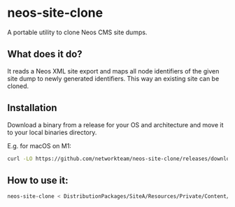 # neos-site-clone

A portable utility to clone Neos CMS site dumps.

## What does it do?

It reads a Neos XML site export and maps all node identifiers of the given site dump to newly generated identifiers.
This way an existing site can be cloned.

## Installation

Download a binary from a release for your OS and architecture and move it to your local binaries directory.

E.g. for macOS on M1:

```sh
curl -LO https://github.com/networkteam/neos-site-clone/releases/download/v0.1.1/neos-site-clone_darwin_arm64 && sudo mv neos-site-clone_darwin_arm64 /usr/local/bin/neos-site-clone && sudo chmod +x /usr/local/bin/neos-site-clone
```

## How to use it:

```sh
neos-site-clone < DistributionPackages/SiteA/Resources/Private/Content/Sites.xml > DistributionPackages/SiteB/Resources/Private/Content/Sites.xml
```
